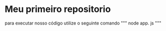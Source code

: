 # Meu primeiro repositorio

para executar nosso código utilize o seguinte comando
"""
node app. js
"""
